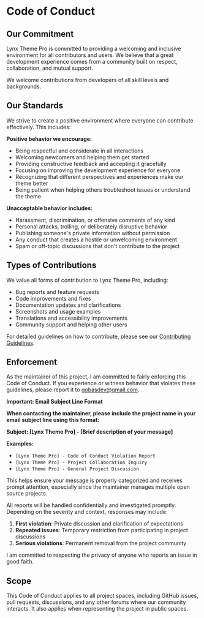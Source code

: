 # Code of Conduct

## Our Commitment

Lynx Theme Pro is committed to providing a welcoming and inclusive environment for all contributors and users. We believe that a great development experience comes from a community built on respect, collaboration, and mutual support.

We welcome contributions from developers of all skill levels and backgrounds.

## Our Standards

We strive to create a positive environment where everyone can contribute effectively. This includes:

**Positive behavior we encourage:**
- Being respectful and considerate in all interactions
- Welcoming newcomers and helping them get started
- Providing constructive feedback and accepting it gracefully
- Focusing on improving the development experience for everyone
- Recognizing that different perspectives and experiences make our theme better
- Being patient when helping others troubleshoot issues or understand the theme

**Unacceptable behavior includes:**
- Harassment, discrimination, or offensive comments of any kind
- Personal attacks, trolling, or deliberately disruptive behavior
- Publishing someone's private information without permission
- Any conduct that creates a hostile or unwelcoming environment
- Spam or off-topic discussions that don't contribute to the project

## Types of Contributions

We value all forms of contribution to Lynx Theme Pro, including:
- Bug reports and feature requests
- Code improvements and fixes   
- Documentation updates and clarifications
- Screenshots and usage examples
- Translations and accessibility improvements
- Community support and helping other users

For detailed guidelines on how to contribute, please see our [Contributing Guidelines](https://github.com/bastndev/Lynx-Theme-Pro/blob/main/CONTRIBUTING.md).

## Enforcement

As the maintainer of this project, I am committed to fairly enforcing this Code of Conduct. If you experience or witness behavior that violates these guidelines, please report it to gobasdev@gmail.com.

**Important: Email Subject Line Format**

**When contacting the maintainer, please include the project name in your email subject line using this format:**

**Subject: [Lynx Theme Pro] - [Brief description of your message]**

**Examples:**
* `[Lynx Theme Pro] - Code of Conduct Violation Report`
* `[Lynx Theme Pro] - Project Collaboration Inquiry`
* `[Lynx Theme Pro] - General Project Discussion`

This helps ensure your message is properly categorized and receives prompt attention, especially since the maintainer manages multiple open source projects.

All reports will be handled confidentially and investigated promptly. Depending on the severity and context, responses may include:

1. **First violation**: Private discussion and clarification of expectations
2. **Repeated issues**: Temporary restriction from participating in project discussions
3. **Serious violations**: Permanent removal from the project community

I am committed to respecting the privacy of anyone who reports an issue in good faith.

## Scope

This Code of Conduct applies to all project spaces, including GitHub issues, pull requests, discussions, and any other forums where our community interacts. It also applies when representing the project in public spaces.